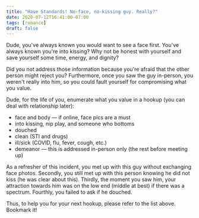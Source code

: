 ```yaml
---
title: "Have Standards! No-face, no-kissing guy. Really?"
date: 2020-07-12T16:41:00-07:00
tags: [romance] 
draft: false
---
```


Dude, you've always known you would want to see a face first. You've always known you're into kissing? Why not be honest with yourself and save yourself some time, energy, and dignity?

Did you not address those information because you're afraid that the other person might reject you? Furthermore, once you saw the guy in-person, you weren't really into him, so you could fault yourself for compromising what you value.

Dude, for the life of you, enumerate what you value in a hookup (you can deal with relationship later):

* face and body — if online, face pics are a must
* into kissing, nip play, and someone who bottoms
* douched
* clean (STI and drugs)
* ill/sick (COVID, flu, fever, cough, etc.)
* demeanor — this is addressed in-person only (the rest before meeting up)


As a refresher of this incident, you met up with this guy without exchanging face photos. Secondly, you still met up with this person knowing he did not kiss (he was clear about this). Thirdly, the moment you saw him, your attraction towards him was on the low end (middle at best) if there was a spectrum. Fourthly, you failed to ask if he douched.


Thus, to help you for your next hookup, please refer to the list above. Bookmark it!